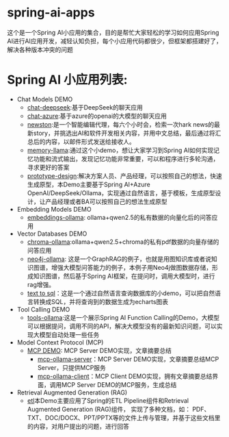 # spring-ai-apps
这个是一个Spring AI小应用的集合，目的是帮忙大家轻松的学习如何应用Spring AI进行AI应用开发，减轻认知负担，每个小应用代码都很少，但框架都搭建好了，解决各种版本冲突的问题
# Spring AI 小应用列表:
- Chat Models DEMO 
  - [chat-deepseek](chat-deepseek):基于DeepSeek的聊天应用
  - [chat-azure](chat-azure):基于azure的openai的大模型的聊天应用
  - [newston](newston):是一个智能编辑代理，每六个小时会，检索一次hark news的最新story，并挑选出AI和软件开发相关内容，并用中文总结，最后通过将汇总后的内容，以邮件形式发送给接收人。
  - [memory-llama](memory-llama):通过这个小demo，想让大家学习到Spring AI如何实现记忆功能和流式输出，发现记忆功能非常重要，可以和程序进行多轮沟通，寻求更好的答案
  - [prototype-design](prototype-design):解决方案人员、产品经理，可以按照自己的想法，快速生成原型，本Demo主要基于Spring AI+Azure OpenAI/DeepSeek/Ollama，实现通过自然语言，基于模板，生成原型设计，让产品经理或者BA可以按照自己的想法生成原型
- Embedding Models DEMO 
  - [embeddings-ollama](embeddings-ollama): ollama+qwen2.5的私有数据的向量化后的问答应用
- Vector Databases DEMO 
  - [chroma-ollama](chroma-ollama):ollama+qwen2.5+chroma的私有pdf数据的向量存储的问答应用
  - [neo4j-ollama](neo4j-ollama): 这是一个GraphRAG的例子，也就是用图知识库或者说知识图谱，增强大模型问答能力的例子，本例子用Neo4j做图数据存储，形成知识图谱，然后基于Spring AI框架，在提问时，调用大模型时，进行rag增强。
  - [text to sql](text-to-sql)：这是一个通过自然语言查询数据库的小demo，可以把自然语言转换成SQL，并将查询到的数据生成为echarts图表
- Tool Calling DEMO
  - [tools-ollama](tools-ollama):这是一个展示Spring AI Function Calling的Demo，大模型可以根据提问，调用不同的API，解决大模型没有的最新知识问题，可以实现大模型自动处理一些任务
- Model Context Protocol (MCP)
  - [MCP DEMO](mcp-ollama): MCP Server DEMO实现，文章摘要总结
    - [mcp-ollama-server](mcp-ollama/mcp-ollama-server)：MCP Server DEMO实现，文章摘要总结MCP Server，只提供MCP服务
    - [mcp-ollama-client](mcp-ollama/mcp-ollama-client)：MCP Client DEMO实现，拥有文章摘要总结界面，调用MCP Server DEMO的MCP服务，生成总结
- Retrieval Augmented Generation (RAG)
  - [etl](etl)本Demo主要应用了Spring的ETL Pipeline组件和Retrieval Augmented Generation (RAG)组件， 实现了多种文档，如： PDF、TXT、DOC/DOCX、PPT/PPTX等的文件上传与管理，并基于这些文档里的内容，对用户提出的问题，进行回答